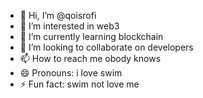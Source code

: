 - 👋 Hi, I’m @qoisrofi
- 👀 I’m interested in web3
- 🌱 I’m currently learning blockchain
- 💞️ I’m looking to collaborate on developers
- 📫 How to reach me obody knows
- 😄 Pronouns: i love swim
- ⚡ Fun fact: swim not love me

<!---
qoisrofi/qoisrofi is a ✨ special ✨ repository because its `README.md` (this file) appears on your GitHub profile.
You can click the Preview link to take a look at your changes.
--->
